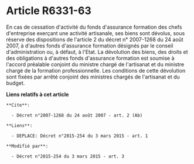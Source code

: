 # Article R6331-63

En cas de cessation d'activité du fonds d'assurance formation des chefs d'entreprise exerçant une activité artisanale, ses
biens sont dévolus, sous réserve des dispositions de l'article 2 du décret n° 2007-1268 du 24 août 2007, à d'autres fonds
d'assurance formation désignés par le conseil d'administration ou, à défaut, à l'Etat. La dévolution des biens, des droits et
des obligations à d'autres fonds d'assurance formation est soumise à l'accord préalable conjoint du ministre chargé de
l'artisanat et du ministre chargé de la formation professionnelle. Les conditions de cette dévolution sont fixées par arrêté
conjoint des ministres chargés de l'artisanat et du budget.

**Liens relatifs à cet article**

	**Cite**:

	  - Décret n°2007-1268 du 24 août 2007 - art. 2 (Ab)

	**Liens**:

	  - DEPLACE: Décret n°2015-254 du 3 mars 2015 - art. 1

	**Modifié par**:

	  - Décret n°2015-254 du 3 mars 2015 - art. 3
